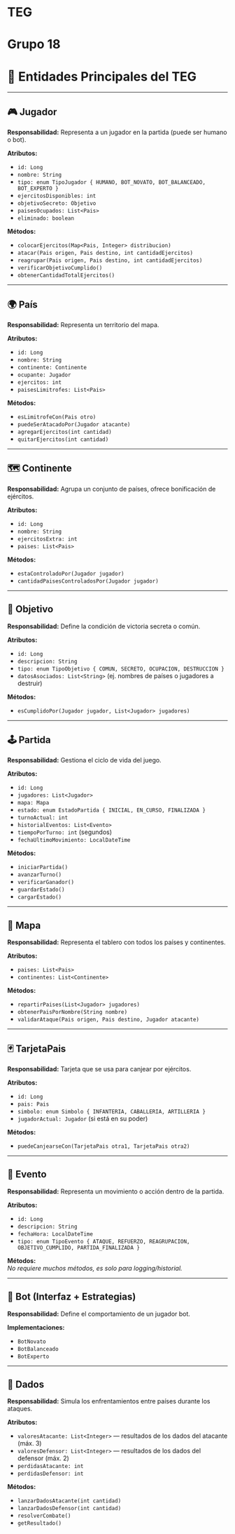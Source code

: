 # TEG
# Grupo 18

# 🧱 Entidades Principales del TEG

---

## 🎮 Jugador

**Responsabilidad:** Representa a un jugador en la partida (puede ser humano o bot).

**Atributos:**
- `id: Long`
- `nombre: String`
- `tipo: enum TipoJugador { HUMANO, BOT_NOVATO, BOT_BALANCEADO, BOT_EXPERTO }`
- `ejercitosDisponibles: int`
- `objetivoSecreto: Objetivo`
- `paisesOcupados: List<Pais>`
- `eliminado: boolean`

**Métodos:**
- `colocarEjercitos(Map<Pais, Integer> distribucion)`
- `atacar(Pais origen, Pais destino, int cantidadEjercitos)`
- `reagrupar(Pais origen, Pais destino, int cantidadEjercitos)`
- `verificarObjetivoCumplido()`
- `obtenerCantidadTotalEjercitos()`

---

## 🌍 País

**Responsabilidad:** Representa un territorio del mapa.

**Atributos:**
- `id: Long`
- `nombre: String`
- `continente: Continente`
- `ocupante: Jugador`
- `ejercitos: int`
- `paisesLimitrofes: List<Pais>`

**Métodos:**
- `esLimitrofeCon(Pais otro)`
- `puedeSerAtacadoPor(Jugador atacante)`
- `agregarEjercitos(int cantidad)`
- `quitarEjercitos(int cantidad)`

---

## 🗺️ Continente

**Responsabilidad:** Agrupa un conjunto de países, ofrece bonificación de ejércitos.

**Atributos:**
- `id: Long`
- `nombre: String`
- `ejercitosExtra: int`
- `paises: List<Pais>`

**Métodos:**
- `estaControladoPor(Jugador jugador)`
- `cantidadPaisesControladosPor(Jugador jugador)`

---

## 🎯 Objetivo

**Responsabilidad:** Define la condición de victoria secreta o común.

**Atributos:**
- `id: Long`
- `descripcion: String`
- `tipo: enum TipoObjetivo { COMUN, SECRETO, OCUPACION, DESTRUCCION }`
- `datosAsociados: List<String>` (ej. nombres de países o jugadores a destruir)

**Métodos:**
- `esCumplidoPor(Jugador jugador, List<Jugador> jugadores)`

---

## 🕹️ Partida

**Responsabilidad:** Gestiona el ciclo de vida del juego.

**Atributos:**
- `id: Long`
- `jugadores: List<Jugador>`
- `mapa: Mapa`
- `estado: enum EstadoPartida { INICIAL, EN_CURSO, FINALIZADA }`
- `turnoActual: int`
- `historialEventos: List<Evento>`
- `tiempoPorTurno: int` (segundos)
- `fechaUltimoMovimiento: LocalDateTime`

**Métodos:**
- `iniciarPartida()`
- `avanzarTurno()`
- `verificarGanador()`
- `guardarEstado()`
- `cargarEstado()`

---

## 🧭 Mapa

**Responsabilidad:** Representa el tablero con todos los países y continentes.

**Atributos:**
- `paises: List<Pais>`
- `continentes: List<Continente>`

**Métodos:**
- `repartirPaises(List<Jugador> jugadores)`
- `obtenerPaisPorNombre(String nombre)`
- `validarAtaque(Pais origen, Pais destino, Jugador atacante)`

---

## 🃏 TarjetaPais

**Responsabilidad:** Tarjeta que se usa para canjear por ejércitos.

**Atributos:**
- `id: Long`
- `pais: Pais`
- `simbolo: enum Simbolo { INFANTERIA, CABALLERIA, ARTILLERIA }`
- `jugadorActual: Jugador` (si está en su poder)

**Métodos:**
- `puedeCanjearseCon(TarjetaPais otra1, TarjetaPais otra2)`

---

## 📝 Evento

**Responsabilidad:** Representa un movimiento o acción dentro de la partida.

**Atributos:**
- `id: Long`
- `descripcion: String`
- `fechaHora: LocalDateTime`
- `tipo: enum TipoEvento { ATAQUE, REFUERZO, REAGRUPACION, OBJETIVO_CUMPLIDO, PARTIDA_FINALIZADA }`

**Métodos:**  
*No requiere muchos métodos, es solo para logging/historial.*

---

## 🤖 Bot (Interfaz + Estrategias)

**Responsabilidad:** Define el comportamiento de un jugador bot.

**Implementaciones:**
- `BotNovato`
- `BotBalanceado`
- `BotExperto`

---

## 🎲 Dados

**Responsabilidad:** Simula los enfrentamientos entre países durante los ataques.

**Atributos:**
- `valoresAtacante: List<Integer>` — resultados de los dados del atacante (máx. 3)
- `valoresDefensor: List<Integer>` — resultados de los dados del defensor (máx. 2)
- `perdidasAtacante: int`
- `perdidasDefensor: int`

**Métodos:**
- `lanzarDadosAtacante(int cantidad)`
- `lanzarDadosDefensor(int cantidad)`
- `resolverCombate()`
- `getResultado()`

